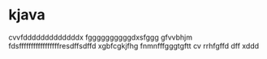 # kjava
cvvfdddddddddddddx
fggggggggggdxsfggg
gfvvbhjm
fdsfffffffffffffffffresdffsdffd
xgbfcgkjfhg
fnmnfffgggtgftt
cv
rrhfgffd
dff
xddd
